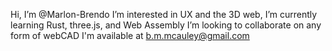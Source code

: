 Hi, I’m @Marlon-Brendo
I’m interested in UX and the 3D web,
I’m currently learning Rust, three.js, and Web Assembly
I’m looking to collaborate on any form of webCAD
I'm available at b.m.mcauley@gmail.com
